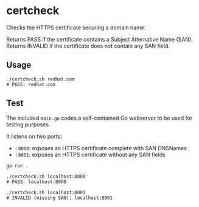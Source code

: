 # certcheck

Checks the HTTPS certificate securing a domain name.

Returns PASS if the certificate contains a Subject Alternative Name (SAN).
Returns INVALID if the certificate does not contain any SAN field.

## Usage

```shell
./certcheck.sh redhat.com
# PASS: redhat.com
```

## Test

The included `main.go` codes a self-contained Go webserver to be used for testing purposes.

It listens on two ports:
* `:8000`: exposes an HTTPS certificate complete with SAN DNSNames
* `:8001`: exposes an HTTPS certificate without any SAN fields

```shell
go run .
```

```shell
./certcheck.sh localhost:8000
# PASS: localhost:8000

./certcheck.sh localhost:8001
# INVALID (missing SAN): localhost:8001
```

